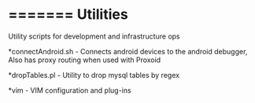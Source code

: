 =======
Utilities
=========

Utility scripts for development and infrastructure ops

*connectAndroid.sh - Connects android devices to the android debugger, Also has
proxy routing when used with Proxoid

*dropTables.pl - Utility to drop mysql tables by regex

*vim - VIM configuration and plug-ins
